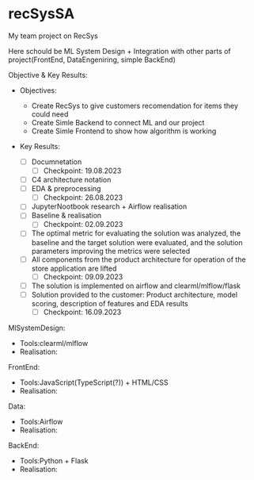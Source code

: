 # recSysSA
My team project on RecSys 

Here schould be ML System Design + Integration with other parts of project(FrontEnd, DataEngeniring, simple BackEnd) 

Objective & Key Results:
* Objectives:
  - Create RecSys to give customers recomendation for items they could need
  - Create Simle Backend to connect ML and our project 
  - Create Simle Frontend to show how algorithm is working
  
* Key Results:
  - [ ] Documnetation
    - [ ] Checkpoint: 19.08.2023
  - [ ] C4 architecture notation
  - [ ] EDA & preprocessing
    - [ ] Checkpoint: 26.08.2023
  - [ ] JupyterNootbook research + Airflow realisation
  - [ ] Baseline & realisation
    - [ ] Checkpoint: 02.09.2023
  - [ ] The optimal metric for evaluating the solution was analyzed, the baseline and the target solution were evaluated, and the solution parameters improving the metrics were selected
  - [ ] All components from the product architecture for operation of the store application are lifted
    - [ ] Checkpoint: 09.09.2023
  - [ ] The solution is implemented on airflow and clearml/mlflow/flask
  - [ ] Solution provided to the customer: Product architecture, model scoring, description of features and EDA results
    - [ ] Checkpoint: 16.09.2023

MlSystemDesign:
* Tools:clearml/mlflow
* Realisation:

FrontEnd:
* Tools:JavaScript(TypeScript(?)) + HTML/CSS
* Realisation:
  
Data:
* Tools:Airflow
* Realisation:

BackEnd:
* Tools:Python + Flask
* Realisation:
